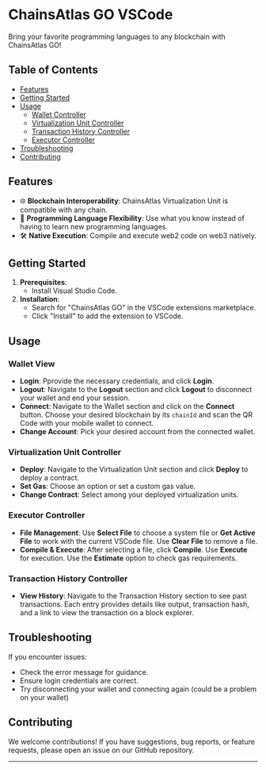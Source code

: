# **ChainsAtlas GO VSCode**

Bring your favorite programming languages to any blockchain with ChainsAtlas GO!

## **Table of Contents**

- [Features](#features)
- [Getting Started](#getting-started)
- [Usage](#usage)
  - [Wallet Controller](#wallet-controller)
  - [Virtualization Unit Controller](#virtualization-unit-controller)
  - [Transaction History Controller](#transaction-history-controller)
  - [Executor Controller](#executor-controller)
- [Troubleshooting](#troubleshooting)
- [Contributing](#contributing)

## **Features**

- 🌐 **Blockchain Interoperability**: ChainsAtlas Virtualization Unit is compatible with any chain.
- 💼 **Programming Language Flexibility**: Use what you know instead of having to learn new programming languages.
- 🛠 **Native Execution**: Compile and execute web2 code on web3 natively.

## **Getting Started**

1. **Prerequisites**:
   - Install Visual Studio Code.
2. **Installation**:
   - Search for "ChainsAtlas GO" in the VSCode extensions marketplace.
   - Click "Install" to add the extension to VSCode.

## **Usage**

### **Wallet View**

- **Login**: Pprovide the necessary credentials, and click **Login**.
- **Logout**: Navigate to the **Logout** section and click **Logout** to disconnect your wallet and end your session.
- **Connect**: Navigate to the Wallet section and click on the **Connect** button. Choose your desired blockchain by its `chainId` and scan the QR Code with your mobile wallet to connect.
- **Change Account**: Pick your desired account from the connected wallet.

### **Virtualization Unit Controller**

- **Deploy**: Navigate to the Virtualization Unit section and click **Deploy** to deploy a contract.
- **Set Gas**: Choose an option or set a custom gas value.
- **Change Contract**: Select among your deployed virtualization units.

### **Executor Controller**

- **File Management**: Use **Select File** to choose a system file or **Get Active File** to work with the current VSCode file. Use **Clear File** to remove a file.
- **Compile & Execute**: After selecting a file, click **Compile**. Use **Execute** for execution. Use the **Estimate** option to check gas requirements.

### **Transaction History Controller**

- **View History**: Navigate to the Transaction History section to see past transactions. Each entry provides details like output, transaction hash, and a link to view the transaction on a block explorer.

## **Troubleshooting**

If you encounter issues:

- Check the error message for guidance.
- Ensure login credentials are correct.
- Try disconnecting your wallet and connecting again (could be a problem on your wallet)

## **Contributing**

We welcome contributions! If you have suggestions, bug reports, or feature requests, please open an issue on our GitHub repository.

---
